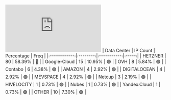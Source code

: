![Diagramm](https://github.com/obajay/StateSync-snapshots/blob/main/Projects/Umee/1/README.md)
| Data Center | IP Count | Percentage | Freq |
|:------------:|:--------:|:-----------:|:-----:|
| HETZNER | 80 | 58.39% | 🔴 |
| Google-Cloud | 15 | 10.95% | 🟢 |
| OVH | 8 | 5.84% | 🟢 |
| Contabo | 6 | 4.38% | 🟢 |
| AMAZON | 4 | 2.92% | 🟢 |
| DIGITALOCEAN | 4 | 2.92% | 🟢 |
| MEVSPACE | 4 | 2.92% | 🟢 |
| Netcup | 3 | 2.19% | 🟢 |
| HIVELOCITY | 1 | 0.73% | 🟢 |
| Nubes | 1 | 0.73% | 🟢 |
| Yandex.Cloud | 1 | 0.73% | 🟢 |
| OTHER | 10 | 7.30% | 🟢 |